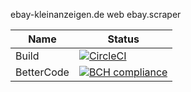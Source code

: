 ebay-kleinanzeigen.de web ebay.scraper

Name     | Status |
-------- | ------ |
Build    | [![CircleCI](https://circleci.com/gh/ipgur/ebay-kleinanzeigen-web-scraper.svg?style=svg)](https://circleci.com/gh/ipgur/ebay-kleinanzeigen-web-scraper) |
BetterCode    | [![BCH compliance](https://bettercodehub.com/edge/badge/ipgur/ebay-kleinanzeigen-web-scraper?branch=master)](https://bettercodehub.com/)|
